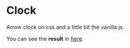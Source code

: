 # Clock

Arrow clock on css and a little bit the vanilla js.

You can see the **result** in [here](https://ariarzer.github.io/clock/).

